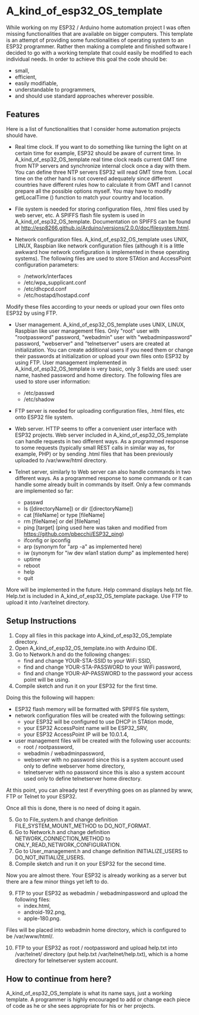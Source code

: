 # A_kind_of_esp32_OS_template

While working on my ESP32 / Arduino home automation project I was often missing functionalities that are available on bigger computers. This template is an attempt of providing some functionalities of operating system to an ESP32 programmer. Rather then making a complete and finished software I decided to go with a working template that could easily be modified to each individual needs. In order to achieve this goal the code should be:

- small,
- efficient,
- easily modifiable,
- understandable to programmers,
- and should use standard approaches wherever possible.

## Features

Here is a list of functionalities that I consider home automation projects should have.

- Real time clock. If you want to do something like turning the light on at certain time for example, ESP32 should be aware of current time. In A_kind_of_esp32_OS_template real time clock reads current GMT time from NTP servers and synchronize internal clock once a day with them. You can define three NTP servers ESP32 will read GMT time from. Local time on the other hand is not covered adequately since different countries have different rules how to calculate it from GMT and I cannot prepare all the possible options myself. You may have to modify getLocalTime () function to match your country and location.

- File system is needed for storing configuration files, .html files used by web server, etc. A SPIFFS flash file system is used in A_kind_of_esp32_OS_template. Documentation on SPIFFS can be found at http://esp8266.github.io/Arduino/versions/2.0.0/doc/filesystem.html.

- Network configuration files. A_kind_of_esp32_OS_template uses UNIX, LINUX, Raspbian like network configuration files (although it is a little awkward how network configuration is implemented in these operating systems). The following files are used to store STAtion and AccessPoint configuration parameters:

   - /network/interfaces
   - /etc/wpa_supplicant.conf
   - /etc/dhcpcd.conf
   - /etc/hostapd/hostapd.conf  

Modify these files according to your needs or upload your own files onto ESP32 by using FTP. 

- User management. A_kind_of_esp32_OS_template uses UNIX, LINUX, Raspbian like user management files. Only "root" user with "rootpassword" password, "webadmin" user with "webadminpassword" password, "webserver" and "telnetserver" users are created at initialization. You can create additional users if you need them or change their passwords at initialization or upload your own files onto ESP32 by using FTP. User management implemented in A_kind_of_esp32_OS_template is very basic, only 3 fields are used: user name, hashed password and home directory. The following files are used to store user information:

   - /etc/passwd
   - /etc/shadow

- FTP server is needed for uploading configuration files, .html files, etc onto ESP32 file system.

- Web server. HTTP seems to offer a convenient user interface with ESP32 projects. Web server included in A_kind_of_esp32_OS_template can handle requests in two different ways. As a programmed response to some requests (typically small REST calls in similar way as, for example, PHP) or by sending .html files that has been previously uploaded to /var/www/html directory.

- Telnet server, similarly to Web server can also handle commands in two different ways. As a programmed response to some commands or it can handle some already built in commands by itself. Only a few commands are implemented so far:
   - passwd
   - ls ([directoryName]) or dir ([directoryName])
   - cat [fileName] or type [fileName]
   - rm [fileName] or del [fileName]
   - ping [target]   (ping used here was taken and modified from https://github.com/pbecchi/ESP32_ping)
   - ifconfig or ipconfig
   - arp (synonym for "arp -a" as implemented here)
   - iw (synonym for "iw dev wlan1 station dump" as implemented here)
   - uptime
   - reboot
   - help
   - quit

More will be implemented in the future. Help command displays help.txt file. Help.txt is included in A_kind_of_esp32_OS_template package. Use FTP to upload it into /var/telnet directory.

## Setup Instructions

1. Copy all files in this package into A_kind_of_esp32_OS_template directory.
2. Open A_kind_of_esp32_OS_template.ino with Arduino IDE.
3. Go to Network.h and do the following changes:
   - find and change YOUR-STA-SSID to your WiFi SSID,
   - find and change YOUR-STA-PASSWORD to your WiFi password,
   - find and change YOUR-AP-PASSWORD to the password your access point will be using.
4. Compile sketch and run it on your ESP32 for the first time.

Doing this the following will happen:
   - ESP32 flash memory will be formatted with SPIFFS file system,
   - network configuration files will be created with the following settings:
      - your ESP32 will be configured to use DHCP in STAtion mode,
      - your ESP32 AccessPoint name will be ESP32_SRV,
      - your ESP32 AccessPoint IP will be 10.0.1.4,
   - user management files will be created with the following user accounts:
      - root / rootpassword,
      - webadmin / webadminpassword,
      - webserver with no password since this is a system account used only to define webserver home directory,
      - telnetserver with no password since this is also a system account used only to define telnetserver home directory.

At this point, you can already test if everything goes on as planned by www, FTP or Telnet to your ESP32.

Once all this is done, there is no need of doing it again.

5. Go to File_system.h and change definition FILE_SYSTEM_MOUNT_METHOD to DO_NOT_FORMAT.
6. Go to Network.h and change definition NETWORK_CONNECTION_METHOD to ONLY_READ_NETWORK_CONFIGURATION.
7. Go to User_management.h and change definition INITIALIZE_USERS to DO_NOT_INITIALIZE_USERS.
8. Compile sketch and run it on your ESP32 for the second time.

Now you are almost there. Your ESP32 is already woriking as a server but there are a few minor things yet left to do.

9. FTP to your ESP32 as webadmin / webadminpassword and upload the following files:
   - index.html,
   - android-192.png,
   - apple-180.png.

Files will be placed into webadmin home directory, which is configured to be /var/www/html/.

10. FTP to your ESP32 as root / rootpassword and upload help.txt into /var/telnet/ directory (put help.txt /var/telnet/help.txt), which is a home directory for telnetserver system account.

## How to continue from here?

A_kind_of_esp32_OS_template is what its name says, just a working template. A programmer is highly encouraged to add or change each piece of code as he or she sees appropriate for his or her projects.
